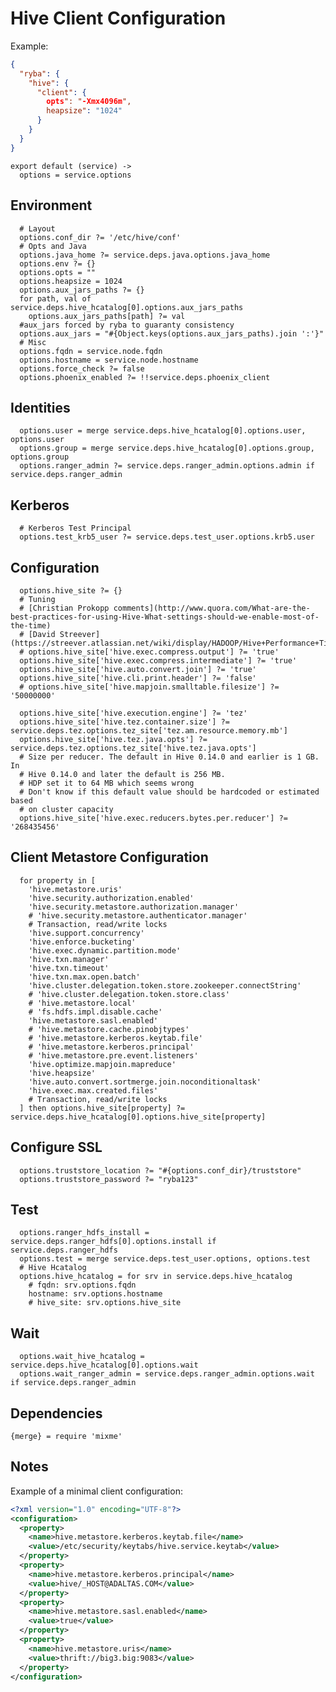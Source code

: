 
# Hive Client Configuration

Example:

```json
{
  "ryba": {
    "hive": {
      "client": {
        opts": "-Xmx4096m",
        heapsize": "1024"
      }
    }
  }
}
```

    export default (service) ->
      options = service.options

## Environment

      # Layout
      options.conf_dir ?= '/etc/hive/conf'
      # Opts and Java
      options.java_home ?= service.deps.java.options.java_home
      options.env ?= {}
      options.opts = ""
      options.heapsize = 1024
      options.aux_jars_paths ?= {}
      for path, val of service.deps.hive_hcatalog[0].options.aux_jars_paths
        options.aux_jars_paths[path] ?= val
      #aux_jars forced by ryba to guaranty consistency
      options.aux_jars = "#{Object.keys(options.aux_jars_paths).join ':'}"
      # Misc
      options.fqdn = service.node.fqdn
      options.hostname = service.node.hostname
      options.force_check ?= false
      options.phoenix_enabled ?= !!service.deps.phoenix_client

## Identities

      options.user = merge service.deps.hive_hcatalog[0].options.user, options.user
      options.group = merge service.deps.hive_hcatalog[0].options.group, options.group
      options.ranger_admin ?= service.deps.ranger_admin.options.admin if service.deps.ranger_admin

## Kerberos

      # Kerberos Test Principal
      options.test_krb5_user ?= service.deps.test_user.options.krb5.user

## Configuration

      options.hive_site ?= {}
      # Tuning
      # [Christian Prokopp comments](http://www.quora.com/What-are-the-best-practices-for-using-Hive-What-settings-should-we-enable-most-of-the-time)
      # [David Streever](https://streever.atlassian.net/wiki/display/HADOOP/Hive+Performance+Tips)
      # options.hive_site['hive.exec.compress.output'] ?= 'true'
      options.hive_site['hive.exec.compress.intermediate'] ?= 'true'
      options.hive_site['hive.auto.convert.join'] ?= 'true'
      options.hive_site['hive.cli.print.header'] ?= 'false'
      # options.hive_site['hive.mapjoin.smalltable.filesize'] ?= '50000000'

      options.hive_site['hive.execution.engine'] ?= 'tez'
      options.hive_site['hive.tez.container.size'] ?= service.deps.tez.options.tez_site['tez.am.resource.memory.mb']
      options.hive_site['hive.tez.java.opts'] ?= service.deps.tez.options.tez_site['hive.tez.java.opts']
      # Size per reducer. The default in Hive 0.14.0 and earlier is 1 GB. In
      # Hive 0.14.0 and later the default is 256 MB.
      # HDP set it to 64 MB which seems wrong
      # Don't know if this default value should be hardcoded or estimated based
      # on cluster capacity
      options.hive_site['hive.exec.reducers.bytes.per.reducer'] ?= '268435456'

## Client Metastore Configuration

      for property in [
        'hive.metastore.uris'
        'hive.security.authorization.enabled'
        'hive.security.metastore.authorization.manager'
        # 'hive.security.metastore.authenticator.manager'
        # Transaction, read/write locks
        'hive.support.concurrency'
        'hive.enforce.bucketing'
        'hive.exec.dynamic.partition.mode'
        'hive.txn.manager'
        'hive.txn.timeout'
        'hive.txn.max.open.batch'
        'hive.cluster.delegation.token.store.zookeeper.connectString'
        # 'hive.cluster.delegation.token.store.class'
        # 'hive.metastore.local'
        # 'fs.hdfs.impl.disable.cache'
        'hive.metastore.sasl.enabled'
        # 'hive.metastore.cache.pinobjtypes'
        # 'hive.metastore.kerberos.keytab.file'
        # 'hive.metastore.kerberos.principal'
        # 'hive.metastore.pre.event.listeners'
        'hive.optimize.mapjoin.mapreduce'
        'hive.heapsize'
        'hive.auto.convert.sortmerge.join.noconditionaltask'
        'hive.exec.max.created.files'
        # Transaction, read/write locks
      ] then options.hive_site[property] ?= service.deps.hive_hcatalog[0].options.hive_site[property]

## Configure SSL

      options.truststore_location ?= "#{options.conf_dir}/truststore"
      options.truststore_password ?= "ryba123"

## Test

      options.ranger_hdfs_install = service.deps.ranger_hdfs[0].options.install if service.deps.ranger_hdfs
      options.test = merge service.deps.test_user.options, options.test
      # Hive Hcatalog
      options.hive_hcatalog = for srv in service.deps.hive_hcatalog
        # fqdn: srv.options.fqdn
        hostname: srv.options.hostname
        # hive_site: srv.options.hive_site

## Wait

      options.wait_hive_hcatalog = service.deps.hive_hcatalog[0].options.wait
      options.wait_ranger_admin = service.deps.ranger_admin.options.wait if service.deps.ranger_admin

## Dependencies

    {merge} = require 'mixme'

## Notes

Example of a minimal client configuration:

```xml
<?xml version="1.0" encoding="UTF-8"?>
<configuration>
  <property>
    <name>hive.metastore.kerberos.keytab.file</name>
    <value>/etc/security/keytabs/hive.service.keytab</value>
  </property>
  <property>
    <name>hive.metastore.kerberos.principal</name>
    <value>hive/_HOST@ADALTAS.COM</value>
  </property>
  <property>
    <name>hive.metastore.sasl.enabled</name>
    <value>true</value>
  </property>
  <property>
    <name>hive.metastore.uris</name>
    <value>thrift://big3.big:9083</value>
  </property>
</configuration>
```
